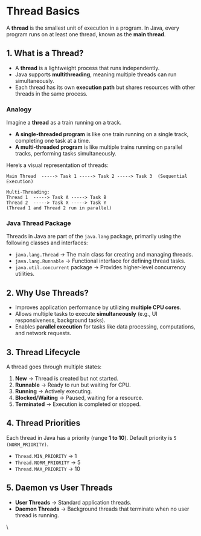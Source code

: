# Thread Basics

A **thread** is the smallest unit of execution in a program. In Java, every program runs on at least one thread, known as the **main thread**.

## **1. What is a Thread?**

* A **thread** is a lightweight process that runs independently.
* Java supports **multithreading**, meaning multiple threads can run simultaneously.
* Each thread has its own **execution path** but shares resources with other threads in the same process.

### **Analogy**

Imagine a **thread** as a train running on a track.

* **A single-threaded program** is like one train running on a single track, completing one task at a time.
* **A multi-threaded program** is like multiple trains running on parallel tracks, performing tasks simultaneously.

Here’s a visual representation of threads:

```
Main Thread  -----> Task 1 -----> Task 2 -----> Task 3  (Sequential Execution)

Multi-Threading:
Thread 1  -----> Task A -----> Task B  
Thread 2  -----> Task X -----> Task Y  
(Thread 1 and Thread 2 run in parallel)
```

### **Java Thread Package**

Threads in Java are part of the `java.lang` package, primarily using the following classes and interfaces:

* `java.lang.Thread` → The main class for creating and managing threads.
* `java.lang.Runnable` → Functional interface for defining thread tasks.
* `java.util.concurrent` package → Provides higher-level concurrency utilities.

## **2. Why Use Threads?**

* Improves application performance by utilizing **multiple CPU cores**.
* Allows multiple tasks to execute **simultaneously** (e.g., UI responsiveness, background tasks).
* Enables **parallel execution** for tasks like data processing, computations, and network requests.

## **3. Thread Lifecycle**

A thread goes through multiple states:

1. **New** → Thread is created but not started.
2. **Runnable** → Ready to run but waiting for CPU.
3. **Running** → Actively executing.
4. **Blocked/Waiting** → Paused, waiting for a resource.
5. **Terminated** → Execution is completed or stopped.

## **4. Thread Priorities**

Each thread in Java has a priority (range **1 to 10**). Default priority is `5 (NORM_PRIORITY)`.

* `Thread.MIN_PRIORITY` → 1
* `Thread.NORM_PRIORITY` → 5
* `Thread.MAX_PRIORITY` → 10

## **5. Daemon vs User Threads**

* **User Threads** → Standard application threads.
* **Daemon Threads** → Background threads that terminate when no user thread is running.

\
